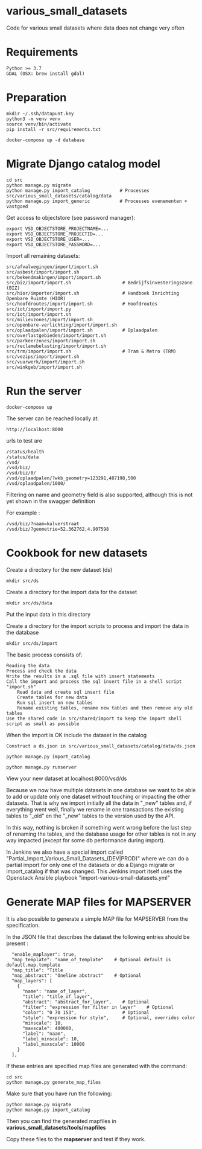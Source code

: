 # various_small_datasets

Code for various small datasets where data does not change very often

# Requirements

    Python >= 3.7
    GDAL (OSX: brew install gdal)

# Preparation

    mkdir ~/.ssh/datapunt.key
    python3 -m venv venv
    source venv/bin/activate
    pip install -r src/requirements.txt

    docker-compose up -d database

# Migrate Django catalog model

    cd src
    python manage.py migrate
    python manage.py import_catalog           # Processes src/various_small_datasets/catalog/data
    python manage.py import_generic           # Processes evenementen + vastgoed

Get access to objectstore (see password manager):

    export VSD_OBJECTSTORE_PROJECTNAME=...
    export VSD_OBJECTSTORE_PROJECTID=...
    export VSD_OBJECTSTORE_USER=...
    export VSD_OBJECTSTORE_PASSWORD=...

Import all remaining datasets:

    src/afvalwegingen/import/import.sh
    src/asbest/import/import.sh
    src/bekendmakingen/import/import.sh
    src/biz/import/import.sh                   # Bedrijfsinvesteringszone (BIZ)
    src/hior/importer/import.sh                # Handboek Inrichting Openbare Ruimte (HIOR)
    src/hoofdroutes/import/import.sh           # Hoofdroutes
    src/iot/import/import.py
    src/iot/import/import.sh
    src/milieuzones/import/import.sh
    src/openbare-verlichting/import/import.sh
    src/oplaadpalen/import/import.sh           # Oplaadpalen
    src/overlastgebieden/import/import.sh
    src/parkeerzones/import/import.sh
    src/reclamebelasting/import/import.sh
    src/trm/import/import.sh                   # Tram & Metro (TRM)
    src/vezips/import/import.sh
    src/vuurwerk/import/import.sh
    src/winkgeb/import/import.sh

# Run the server

    docker-compose up

The server can be reached locally at:

    http://localhost:8000

urls to test are

    /status/health
    /status/data
    /vsd/
    /vsd/biz/
    /vsd/biz/0/
    /vsd/oplaadpalen/?wkb_geometry=123291,487198,500
    /vsd/oplaadpalen/1000/

Filtering on name and geometry field is also supported, although this is not yet  shown in the swagger definition

For example :

    /vsd/biz/?naam=kalverstraat
    /vsd/biz/?geometrie=52.362762,4.907598

# Cookbook for new datasets

Create a directory for the new dataset (ds)

    mkdir src/ds

Create a directory for the import data for the dataset

    mkdir src/ds/data

Put the input data in this directory

Create a directory for the import scripts to process and import the data in the database

    mkdir src/ds/import

The basic process consists of:

    Reading the data
    Process and check the data
    Write the results in a .sql file with insert statements
    Call the import and process the sql insert file in a shell script "import.sh"
        Read data and create sql insert file
        Create tables for new data
        Run sql insert on new tables
        Rename existing tables, rename new tables and then remove any old tables
    Use the shared code in src/shared/import to keep the import shell script as small as possible

When the import is OK include the dataset in the catalog

    Construct a ds.json in src/various_small_datasets/catalog/data/ds.json

    python manage.py import_catalog

    python manage.py runserver

View your new dataset at localhost:8000/vsd/ds

Because we now have multiple datasets in one database we want to be able to add or update only one dataset
without touching or impacting the other datasets. That is why we import initially all the data in "_new" tables
and, if everything went well, finally we rename in one transactions the existing tables to "_old" en the "_new"
tables to the version used by the API.

In this way, nothing is broken if something went wrong before the last step of renaming the tables, and the database
usage for other tables is not in any way impacted (except for some db performance during import).

In Jenkins we also have a special import called "Partial_Import_Various_Small_Datasets_(DEV|PROD)" where we can
do a partial import for only one of the datasets or do a Django migrate or import_catalog if that was changed.
This Jenkins import itself uses the Openstack Ansible playbook "import-various-small-datasets.yml"

# Generate MAP files for MAPSERVER

It is also possible to generate a simple MAP file for MAPSERVER from the specification.

In the JSON file that describes the dataset the following entries should be present :

      "enable_maplayer": true,
      "map_template": "name_of_template"    # Optional default is default.map.template
      "map_title": "Title
      "map_abstract": "Oneline abstract"    # Optional
      "map_layers": [
        {
          "name": "name_of_layer",
          "title": "title_of_layer",
          "abstract": "abstract_for_layer",    # Optional
          "filter": "expression for filter in layer"    # Optional
          "color": "0 70 153",                 # Optional
          "style": "expression for style",     # Optional, overrides color
          "minscale": 10,
          "maxscale": 400000,
          "label": "naam",
          "label_minscale": 10,
          "label_maxscale": 10000
        }
      ],

 If these entries are specified map files are generated with the command:

    cd src
    python manage.py generate_map_files

Make sure that you have run the following:

    python manage.py migrate
    python manage.py import_catalog

Then you can find the generated mapfiles in **various_small_datasets/tools/mapfiles**

Copy these files to the **mapserver**  and test if they work.
